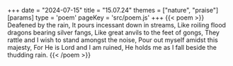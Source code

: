 +++
date = "2024-07-15"
title = "15.07.24"
themes = ["nature", "praise"]
[params]
  type = 'poem'
  pageKey = 'src/poem.js'
+++
{{< poem >}}
Deafened by the rain,
It pours incessant down in streams,
Like roiling flood dragons bearing silver fangs,
Like great anvils to the feet of gongs,
They rattle and I wish to stand amongst the noise,
Pour out myself amidst this majesty,
For He is Lord and I am ruined,
He holds me as I fall beside the thudding rain.
{{< /poem >}}